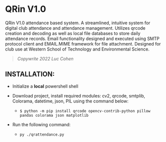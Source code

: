 # QRin V1.0
QRin V1.0 attendance based system. A streamlined, intuitive system for digital club attendance and attendance management. 
Utilizes qrcode creation and decoding as well as local file databases to store daily attendance records. Email functionality
designed and executed using SMTP protocol client and EMAIL.MIME framework for file attachment.
Designed for club use at Western School of Technology and Environmental Science. 
> *Copywrite 2022 Luc Cohen*

## INSTALLATION:
 - Initialize a **local** powershell shell

 - Download project, install required modules: cv2, qrcode, smtplib, Colorama, datetime, json, PIL using the command below:
     - ```$ python -m pip install qrcode opencv-contrib-python pillow pandas colorama json matplotlib```
 
 - Run the following command:
     - ```py ./qrattendance.py```
